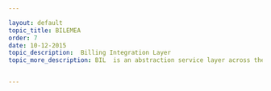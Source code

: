 ```yaml
---

layout: default
topic_title: BILEMEA
order: 7
date: 10-12-2015
topic_description:  Billing Integration Layer 
topic_more_description: BIL  is an abstraction service layer across the Services Segment. Any communication within the servies applications like ( Delta , SODS etc ) happen throught BIL layer. OCI communicates the Order and Order status information to BIL Layer for APJ and EMEA regions.


---
```

